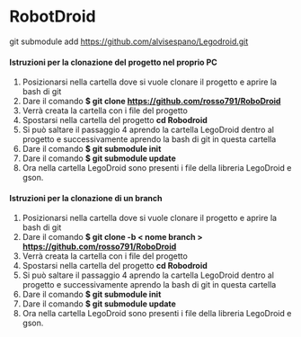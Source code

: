 # RobotDroid

git submodule add https://github.com/alvisespano/Legodroid.git



#### Istruzioni per la clonazione del progetto nel proprio PC

1. Posizionarsi nella cartella dove si vuole clonare il progetto e aprire la bash di git
2. Dare il comando **$ git clone https://github.com/rosso791/RoboDroid**
3. Verrà creata la cartella con i file del progetto
4. Spostarsi nella cartella del progetto **cd Robodroid**
5. Si può saltare il passaggio 4  aprendo la cartella LegoDroid dentro al progetto e successivamente aprendo la bash di git in questa cartella
6. Dare il comando **$ git submodule init**
7. Dare il comando **$ git submodule update**
8. Ora nella cartella LegoDroid sono presenti i file della libreria LegoDroid e gson.



#### Istruzioni per la clonazione di un branch

1. Posizionarsi nella cartella dove si vuole clonare il progetto e aprire la bash di git
2. Dare il comando **$ git clone -b < nome branch > https://github.com/rosso791/RoboDroid**
3. Verrà creata la cartella con i file del progetto
4. Spostarsi nella cartella del progetto **cd Robodroid**
5. Si può saltare il passaggio 4  aprendo la cartella LegoDroid dentro al progetto e successivamente aprendo la bash di git in questa cartella
6. Dare il comando **$ git submodule init**
7. Dare il comando **$ git submodule update**
8. Ora nella cartella LegoDroid sono presenti i file della libreria LegoDroid e gson.


